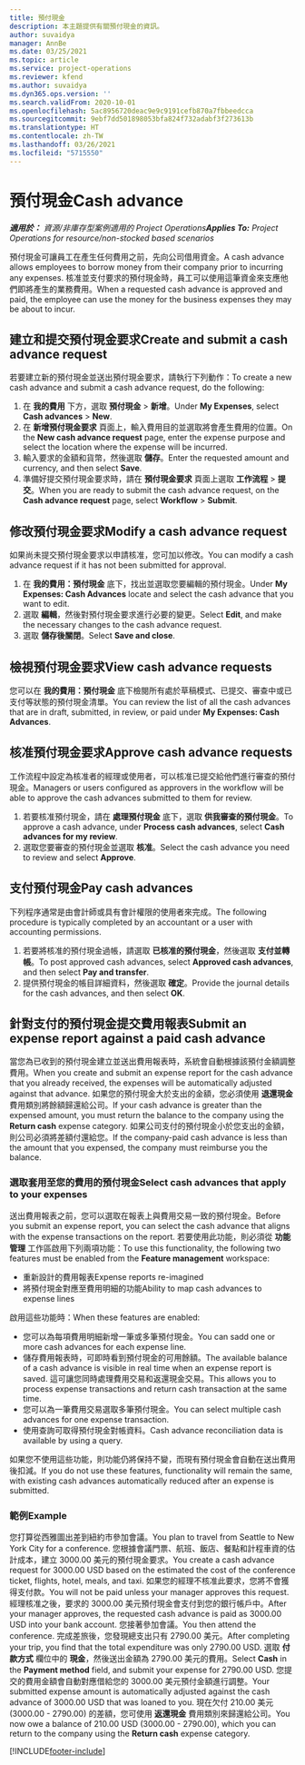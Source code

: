 ```yaml
---
title: 預付現金
description: 本主題提供有關預付現金的資訊。
author: suvaidya
manager: AnnBe
ms.date: 03/25/2021
ms.topic: article
ms.service: project-operations
ms.reviewer: kfend
ms.author: suvaidya
ms.dyn365.ops.version: ''
ms.search.validFrom: 2020-10-01
ms.openlocfilehash: 5ac8956720deac9e9c9191cefb870a7fbbeedcca
ms.sourcegitcommit: 9ebf7dd501898053bfa824f732adabf3f273613b
ms.translationtype: HT
ms.contentlocale: zh-TW
ms.lasthandoff: 03/26/2021
ms.locfileid: "5715550"
---
```

# <a name="cash-advance"></a><span data-ttu-id="57a9a-103">預付現金</span><span class="sxs-lookup"><span data-stu-id="57a9a-103">Cash advance</span></span>

<span data-ttu-id="57a9a-104">_**適用於：** 資源/非庫存型案例適用的 Project Operations_</span><span class="sxs-lookup"><span data-stu-id="57a9a-104">_**Applies To:** Project Operations for resource/non-stocked based scenarios_</span></span>

<span data-ttu-id="57a9a-105">預付現金可讓員工在產生任何費用之前，先向公司借用資金。</span><span class="sxs-lookup"><span data-stu-id="57a9a-105">A cash advance allows employees to borrow money from their company prior to incurring any expenses.</span></span> <span data-ttu-id="57a9a-106">核准並支付要求的預付現金時，員工可以使用這筆資金來支應他們即將產生的業務費用。</span><span class="sxs-lookup"><span data-stu-id="57a9a-106">When a requested cash advance is approved and paid, the employee can use the money for the business expenses they may be about to incur.</span></span> 

## <a name="create-and-submit-a-cash-advance-request"></a><span data-ttu-id="57a9a-107">建立和提交預付現金要求</span><span class="sxs-lookup"><span data-stu-id="57a9a-107">Create and submit a cash advance request</span></span>
<span data-ttu-id="57a9a-108">若要建立新的預付現金並送出預付現金要求，請執行下列動作：</span><span class="sxs-lookup"><span data-stu-id="57a9a-108">To create a new cash advance and submit a cash advance request, do the following:</span></span> 

1. <span data-ttu-id="57a9a-109">在 **我的費用** 下方，選取 **預付現金** > **新增**。</span><span class="sxs-lookup"><span data-stu-id="57a9a-109">Under **My Expenses**, select **Cash advances** > **New**.</span></span> 
2. <span data-ttu-id="57a9a-110">在 **新增預付現金要求** 頁面上，輸入費用目的並選取將會產生費用的位置。</span><span class="sxs-lookup"><span data-stu-id="57a9a-110">On the **New cash advance request** page, enter the expense purpose and select the location where the expense will be incurred.</span></span>
3. <span data-ttu-id="57a9a-111">輸入要求的金額和貨幣，然後選取 **儲存**。</span><span class="sxs-lookup"><span data-stu-id="57a9a-111">Enter the requested amount and currency, and then select **Save**.</span></span> 
4. <span data-ttu-id="57a9a-112">準備好提交預付現金要求時，請在 **預付現金要求** 頁面上選取 **工作流程** > **提交**。</span><span class="sxs-lookup"><span data-stu-id="57a9a-112">When you are ready to submit the cash advance request, on the **Cash advance request** page, select **Workflow** > **Submit**.</span></span>

## <a name="modify-a-cash-advance-request"></a><span data-ttu-id="57a9a-113">修改預付現金要求</span><span class="sxs-lookup"><span data-stu-id="57a9a-113">Modify a cash advance request</span></span>

<span data-ttu-id="57a9a-114">如果尚未提交預付現金要求以申請核准，您可加以修改。</span><span class="sxs-lookup"><span data-stu-id="57a9a-114">You can modify a cash advance request if it has not been submitted for approval.</span></span>

1. <span data-ttu-id="57a9a-115">在 **我的費用：預付現金** 底下，找出並選取您要編輯的預付現金。</span><span class="sxs-lookup"><span data-stu-id="57a9a-115">Under **My Expenses: Cash Advances** locate and select the cash advance that you want to edit.</span></span>
2. <span data-ttu-id="57a9a-116">選取 **編輯**，然後對預付現金要求進行必要的變更。</span><span class="sxs-lookup"><span data-stu-id="57a9a-116">Select **Edit**, and make the necessary changes to the cash advance request.</span></span> 
3. <span data-ttu-id="57a9a-117">選取 **儲存後關閉**。</span><span class="sxs-lookup"><span data-stu-id="57a9a-117">Select **Save and close**.</span></span>


## <a name="view-cash-advance-requests"></a><span data-ttu-id="57a9a-118">檢視預付現金要求</span><span class="sxs-lookup"><span data-stu-id="57a9a-118">View cash advance requests</span></span>
<span data-ttu-id="57a9a-119">您可以在 **我的費用：預付現金** 底下檢閱所有處於草稿模式、已提交、審查中或已支付等狀態的預付現金清單。</span><span class="sxs-lookup"><span data-stu-id="57a9a-119">You can review the list of all the cash advances that are in draft, submitted, in review, or paid under **My Expenses: Cash Advances**.</span></span> 

## <a name="approve-cash-advance-requests"></a><span data-ttu-id="57a9a-120">核准預付現金要求</span><span class="sxs-lookup"><span data-stu-id="57a9a-120">Approve cash advance requests</span></span>

<span data-ttu-id="57a9a-121">工作流程中設定為核准者的經理或使用者，可以核准已提交給他們進行審查的預付現金。</span><span class="sxs-lookup"><span data-stu-id="57a9a-121">Managers or users configured as approvers in the workflow will be able to approve the cash advances submitted to them for review.</span></span> 

1. <span data-ttu-id="57a9a-122">若要核准預付現金，請在 **處理預付現金** 底下，選取 **供我審查的預付現金**。</span><span class="sxs-lookup"><span data-stu-id="57a9a-122">To approve a cash advance, under **Process cash advances**, select **Cash advances for my review**.</span></span>
2. <span data-ttu-id="57a9a-123">選取您要審查的預付現金並選取 **核准**。</span><span class="sxs-lookup"><span data-stu-id="57a9a-123">Select the cash advance you need to review and select **Approve**.</span></span>  

## <a name="pay-cash-advances"></a><span data-ttu-id="57a9a-124">支付預付現金</span><span class="sxs-lookup"><span data-stu-id="57a9a-124">Pay cash advances</span></span> 
<span data-ttu-id="57a9a-125">下列程序通常是由會計師或具有會計權限的使用者來完成。</span><span class="sxs-lookup"><span data-stu-id="57a9a-125">The following procedure is typically completed by an accountant or a user with accounting permissions.</span></span>

1. <span data-ttu-id="57a9a-126">若要將核准的預付現金過帳，請選取 **已核准的預付現金**，然後選取 **支付並轉帳**。</span><span class="sxs-lookup"><span data-stu-id="57a9a-126">To post approved cash advances, select **Approved cash advances**, and then select **Pay and transfer**.</span></span>  
2. <span data-ttu-id="57a9a-127">提供預付現金的帳目詳細資料，然後選取 **確定**。</span><span class="sxs-lookup"><span data-stu-id="57a9a-127">Provide the journal details for the cash advances, and then select **OK**.</span></span> 

## <a name="submit-an-expense-report-against-a-paid-cash-advance"></a><span data-ttu-id="57a9a-128">針對支付的預付現金提交費用報表</span><span class="sxs-lookup"><span data-stu-id="57a9a-128">Submit an expense report against a paid cash advance</span></span> 

<span data-ttu-id="57a9a-129">當您為已收到的預付現金建立並送出費用報表時，系統會自動根據該預付金額調整費用。</span><span class="sxs-lookup"><span data-stu-id="57a9a-129">When you create and submit an expense report for the cash advance that you already received, the expenses will be automatically adjusted against that advance.</span></span> <span data-ttu-id="57a9a-130">如果您的預付現金大於支出的金額，您必須使用 **退還現金** 費用類別將餘額歸還給公司。</span><span class="sxs-lookup"><span data-stu-id="57a9a-130">If your cash advance is greater than the expensed amount, you must return the balance to the company using the **Return cash** expense category.</span></span> <span data-ttu-id="57a9a-131">如果公司支付的預付現金小於您支出的金額，則公司必須將差額付還給您。</span><span class="sxs-lookup"><span data-stu-id="57a9a-131">If the company-paid cash advance is less than the amount that you expensed, the company must reimburse you the balance.</span></span> 

### <a name="select-cash-advances-that-apply-to-your-expenses"></a><span data-ttu-id="57a9a-132">選取套用至您的費用的預付現金</span><span class="sxs-lookup"><span data-stu-id="57a9a-132">Select cash advances that apply to your expenses</span></span>
<span data-ttu-id="57a9a-133">送出費用報表之前，您可以選取在報表上與費用交易一致的預付現金。</span><span class="sxs-lookup"><span data-stu-id="57a9a-133">Before you submit an expense report, you can select the cash advance that aligns with the expense transactions on the report.</span></span> <span data-ttu-id="57a9a-134">若要使用此功能，則必須從 **功能管理** 工作區啟用下列兩項功能：</span><span class="sxs-lookup"><span data-stu-id="57a9a-134">To use this functionality, the following two features must be enabled from the **Feature management** workspace:</span></span>

  - <span data-ttu-id="57a9a-135">重新設計的費用報表</span><span class="sxs-lookup"><span data-stu-id="57a9a-135">Expense reports re-imagined</span></span>
  - <span data-ttu-id="57a9a-136">將預付現金對應至費用明細的功能</span><span class="sxs-lookup"><span data-stu-id="57a9a-136">Ability to map cash advances to expense lines</span></span>
 
 <span data-ttu-id="57a9a-137">啟用這些功能時：</span><span class="sxs-lookup"><span data-stu-id="57a9a-137">When these features are enabled:</span></span>
 
  - <span data-ttu-id="57a9a-138">您可以為每項費用明細新增一筆或多筆預付現金。</span><span class="sxs-lookup"><span data-stu-id="57a9a-138">You can sadd one or more cash advances for each expense line.</span></span>
  - <span data-ttu-id="57a9a-139">儲存費用報表時，可即時看到預付現金的可用餘額。</span><span class="sxs-lookup"><span data-stu-id="57a9a-139">The available balance of a cash advance is visible in real time when an expense report is saved.</span></span> <span data-ttu-id="57a9a-140">這可讓您同時處理費用交易和返還現金交易。</span><span class="sxs-lookup"><span data-stu-id="57a9a-140">This allows you to process expense transactions and return cash transaction at the same time.</span></span>
  - <span data-ttu-id="57a9a-141">您可以為一筆費用交易選取多筆預付現金。</span><span class="sxs-lookup"><span data-stu-id="57a9a-141">You can select multiple cash advances for one expense transaction.</span></span>
  - <span data-ttu-id="57a9a-142">使用查詢可取得預付現金對帳資料。</span><span class="sxs-lookup"><span data-stu-id="57a9a-142">Cash advance reconciliation data is available by using a query.</span></span> 
 
<span data-ttu-id="57a9a-143">如果您不使用這些功能，則功能仍將保持不變，而現有預付現金會自動在送出費用後扣減。</span><span class="sxs-lookup"><span data-stu-id="57a9a-143">If you do not use these features, functionality will remain the same, with existing cash advances automatically reduced after an expense is submitted.</span></span>

### <a name="example"></a><span data-ttu-id="57a9a-144">範例</span><span class="sxs-lookup"><span data-stu-id="57a9a-144">Example</span></span> 
<span data-ttu-id="57a9a-145">您打算從西雅圖出差到紐約市參加會議。</span><span class="sxs-lookup"><span data-stu-id="57a9a-145">You plan to travel from Seattle to New York City for a conference.</span></span> <span data-ttu-id="57a9a-146">您根據會議門票、航班、飯店、餐點和計程車資的估計成本，建立 3000.00 美元的預付現金要求。</span><span class="sxs-lookup"><span data-stu-id="57a9a-146">You create a cash advance request for 3000.00 USD based on the estimated the cost of the conference ticket, flights, hotel, meals, and taxi.</span></span> <span data-ttu-id="57a9a-147">如果您的經理不核准此要求，您將不會獲得支付款。</span><span class="sxs-lookup"><span data-stu-id="57a9a-147">You will not be paid unless your manager approves this request.</span></span> <span data-ttu-id="57a9a-148">經理核准之後，要求的 3000.00 美元預付現金會支付到您的銀行帳戶中。</span><span class="sxs-lookup"><span data-stu-id="57a9a-148">After your manager approves, the requested cash advance is paid as 3000.00 USD into your bank account.</span></span> <span data-ttu-id="57a9a-149">您接著參加會議。</span><span class="sxs-lookup"><span data-stu-id="57a9a-149">You then attend the conference.</span></span> <span data-ttu-id="57a9a-150">完成差旅後，您發現總支出只有 2790.00 美元。</span><span class="sxs-lookup"><span data-stu-id="57a9a-150">After completing your trip, you find that the total expenditure was only 2790.00 USD.</span></span> <span data-ttu-id="57a9a-151">選取 **付款方式** 欄位中的 **現金**，然後送出金額為 2790.00 美元的費用。</span><span class="sxs-lookup"><span data-stu-id="57a9a-151">Select **Cash** in the **Payment method** field, and submit your expense for 2790.00 USD.</span></span> <span data-ttu-id="57a9a-152">您提交的費用金額會自動對應借給您的 3000.00 美元預付金額進行調整。</span><span class="sxs-lookup"><span data-stu-id="57a9a-152">Your submitted expense amount is automatically adjusted against the cash advance of 3000.00 USD that was loaned to you.</span></span> <span data-ttu-id="57a9a-153">現在欠付 210.00 美元 (3000.00 - 2790.00) 的差額，您可使用 **返還現金** 費用類別來歸還給公司。</span><span class="sxs-lookup"><span data-stu-id="57a9a-153">You now owe a balance of 210.00 USD (3000.00 - 2790.00), which you can return to the company using the **Return cash** expense category.</span></span>



[!INCLUDE[footer-include](../includes/footer-banner.md)]
